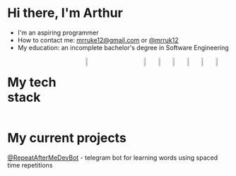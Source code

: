 <link rel="stylesheet" type='text/css' href="https://cdn.jsdelivr.net/gh/devicons/devicon@latest/devicon.min.css" />
          

<h1>Hi there, I'm Arthur</h1>

<ul>
  <li>I'm an aspiring programmer</li>
  <li>How to contact me: <a href="mailto:mrruke12@gmail.com">mrruke12@gmail.com</a> or <a href="https://www.instagram.com/mrruk12" target="_blank">@mrruk12</a></li>
  <li>My education: an incomplete bachelor's degree in Software Engineering</li>
</ul>
<div align="left" style="display: flex;">
<h1>My tech stack</h1>
<img src="https://cdn.jsdelivr.net/gh/devicons/devicon@latest/icons/csharp/csharp-original.svg" width="7%" style="margin-right: 100px;" />
<img src="https://cdn.jsdelivr.net/gh/devicons/devicon@latest/icons/dot-net/dot-net-plain-wordmark.svg" width="7%" />
<img src="https://cdn.jsdelivr.net/gh/devicons/devicon@latest/icons/cplusplus/cplusplus-original.svg" width="7%" />
<img src="https://cdn.jsdelivr.net/gh/devicons/devicon@latest/icons/github/github-original.svg" width="7%" />
<img src="https://cdn.jsdelivr.net/gh/devicons/devicon@latest/icons/javascript/javascript-original.svg" width="7%" />
<img src="https://cdn.jsdelivr.net/gh/devicons/devicon@latest/icons/html5/html5-original.svg" width="7%" />
<img src="https://cdn.jsdelivr.net/gh/devicons/devicon@latest/icons/css3/css3-original.svg" width="7%" />
</div>

<h1>My current projects</h1>
<p><a href="https://t.me/RepeatAfterMeDevBot">@RepeatAfterMeDevBot</a> - telegram bot for learning words using spaced time repetitions</p>
</div>

 
<!--
**mrruke12/mrruke12** is a ✨ _special_ ✨ repository because its `README.md` (this file) appears on your GitHub profile.

Here are some ideas to get you started:

- 🔭 I’m currently working on ...
- 🌱 I’m currently learning ...
- 👯 I’m looking to collaborate on ...
- 🤔 I’m looking for help with ...
- 💬 Ask me about ...
- 📫 How to reach me: ...
- 😄 Pronouns: ...
- ⚡ Fun fact: ...
-->
